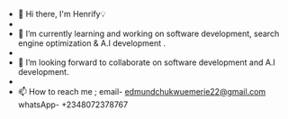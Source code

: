 - 👋 Hi there, I'm Henrify💡
- 
- 🌱 I’m currently learning and working on software development, search engine optimization & A.I development .
- 
- 💞️ I’m looking forward to collaborate on software development and A.I development.
- 
- 📫 How to reach me ; email- edmundchukwuemerie22@gmail.com
                       whatsApp- +2348072378767
                        

<!---
Henry-3551/Henry-3551 is a ✨ special ✨ repository because its `README.md` (this file) appears on your GitHub profile.
You can click the Preview link to take a look at your changes.
--->
